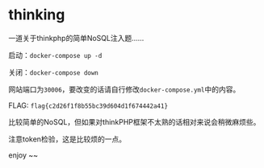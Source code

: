 # thinking
 一道关于thinkphp的简单NoSQL注入题……







启动：`docker-compose up -d`

关闭：`docker-compose down`

网站端口为`30006`，要改变的话请自行修改`docker-compose.yml`中的内容。


FLAG: `flag{c2d26f1f8b55bc39d604d1f674442a41}`

比较简单的NoSQL，但如果对thinkPHP框架不太熟的话相对来说会稍微麻烦些。

注意token检验，这是比较烦的一点。

enjoy ~~

